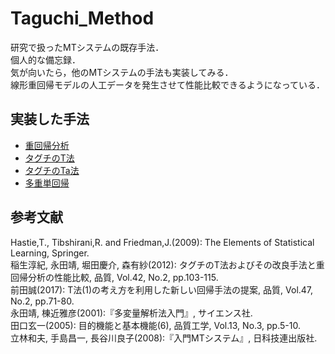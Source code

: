 # Taguchi_Method
研究で扱ったMTシステムの既存手法．<br>
個人的な備忘録．<br>
気が向いたら，他のMTシステムの手法も実装してみる．<br>
線形重回帰モデルの人工データを発生させて性能比較できるようになっている．

## 実装した手法
- [重回帰分析](https://github.com/sNhKoYtMa/Taguchi_Method/blob/master/LM.R)
- [タグチのT法](https://github.com/sNhKoYtMa/Taguchi_Method/blob/master/Tmethod.R)
- [タグチのTa法](https://github.com/sNhKoYtMa/Taguchi_Method/blob/master/Tamethod.R)
- [多重単回帰](https://github.com/sNhKoYtMa/Taguchi_Method/blob/master/MSR.R)

## 参考文献
Hastie,T., Tibshirani,R. and Friedman,J.(2009): The Elements of Statistical Learning, Springer.<br>
稲生淳紀, 永田靖, 堀田慶介, 森有紗(2012): タグチのT法およびその改良手法と重回帰分析の性能比較, 品質, Vol.42, No.2, pp.103-115.<br>
前田誠(2017): T法(1)の考え方を利用した新しい回帰手法の提案, 品質, Vol.47, No.2, pp.71-80.<br>
永田靖, 棟近雅彦(2001):『多変量解析法入門』, サイエンス社.<br>
田口玄一(2005): 目的機能と基本機能(6), 品質工学, Vol.13, No.3, pp.5-10.<br>
立林和夫, 手島昌一, 長谷川良子(2008):『入門MTシステム』, 日科技連出版社.<br>
